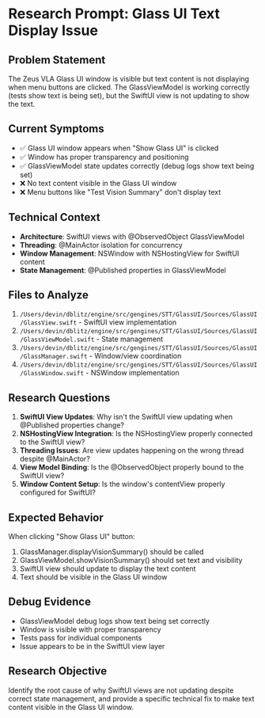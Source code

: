 # Research Prompt: Glass UI Text Display Issue

## Problem Statement
The Zeus VLA Glass UI window is visible but text content is not displaying when menu buttons are clicked. The GlassViewModel is working correctly (tests show text is being set), but the SwiftUI view is not updating to show the text.

## Current Symptoms
- ✅ Glass UI window appears when "Show Glass UI" is clicked
- ✅ Window has proper transparency and positioning
- ✅ GlassViewModel state updates correctly (debug logs show text being set)
- ❌ No text content visible in the Glass UI window
- ❌ Menu buttons like "Test Vision Summary" don't display text

## Technical Context
- **Architecture**: SwiftUI views with @ObservedObject GlassViewModel
- **Threading**: @MainActor isolation for concurrency
- **Window Management**: NSWindow with NSHostingView for SwiftUI content
- **State Management**: @Published properties in GlassViewModel

## Files to Analyze
1. `/Users/devin/dblitz/engine/src/gengines/STT/GlassUI/Sources/GlassUI/GlassView.swift` - SwiftUI view implementation
2. `/Users/devin/dblitz/engine/src/gengines/STT/GlassUI/Sources/GlassUI/GlassViewModel.swift` - State management
3. `/Users/devin/dblitz/engine/src/gengines/STT/GlassUI/Sources/GlassUI/GlassManager.swift` - Window/view coordination
4. `/Users/devin/dblitz/engine/src/gengines/STT/GlassUI/Sources/GlassUI/GlassWindow.swift` - NSWindow implementation

## Research Questions
1. **SwiftUI View Updates**: Why isn't the SwiftUI view updating when @Published properties change?
2. **NSHostingView Integration**: Is the NSHostingView properly connected to the SwiftUI view?
3. **Threading Issues**: Are view updates happening on the wrong thread despite @MainActor?
4. **View Model Binding**: Is the @ObservedObject properly bound to the SwiftUI view?
5. **Window Content Setup**: Is the window's contentView properly configured for SwiftUI?

## Expected Behavior
When clicking "Show Glass UI" button:
1. GlassManager.displayVisionSummary() should be called
2. GlassViewModel.showVisionSummary() should set text and visibility
3. SwiftUI view should update to display the text content
4. Text should be visible in the Glass UI window

## Debug Evidence
- GlassViewModel debug logs show text being set correctly
- Window is visible with proper transparency
- Tests pass for individual components
- Issue appears to be in the SwiftUI view layer

## Research Objective
Identify the root cause of why SwiftUI views are not updating despite correct state management, and provide a specific technical fix to make text content visible in the Glass UI window.